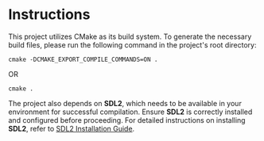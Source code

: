 # Instructions

This project utilizes CMake as its build system. To generate the necessary build files, please run the following command in the project's root directory:

```
cmake -DCMAKE_EXPORT_COMPILE_COMMANDS=ON .
```
OR 
```
cmake .
```

The project also depends on **SDL2**, which needs to be available in your environment for successful compilation. Ensure **SDL2** is correctly installed and configured before proceeding.
For detailed instructions on installing **SDL2**, refer to [SDL2 Installation Guide](https://wiki.libsdl.org/SDL2/Installation).